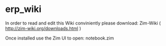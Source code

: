 erp_wiki
========
In order to read and edit this Wiki conviniently please download:
Zim-Wiki ( http://zim-wiki.org/downloads.html )

Once installed use the Zim UI to open: notebook.zim 
